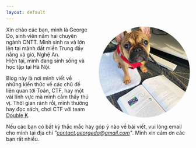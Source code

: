 ```yaml
---
layout: default
---
```

<!-- <div class="home">
  
  <h1 class="page-heading">Posts</h1>

  <ul class="post-list">
    {% for post in site.posts %}
      <li>
        <span class="post-meta">{{ post.date | date: "%b %-d, %Y" }}</span>

        <h2>
          <a class="post-link" href="{{ post.url | prepend: site.baseurl }}">{{ post.title }}</a>
        </h2>
      </li>
    {% endfor %}
  </ul>

  <p class="rss-subscribe">subscribe <a href="{{ "/feed.xml" | prepend: site.baseurl }}">via RSS</a></p>

</div> -->

<img style="float: right; width: 250px; height: 250px; border-radius: 50%; margin: 0 0 1em 2em; -webkit-box-shadow: none; -moz-box-shadow: none; box-shadow: none;" src="/images/geo2.jpg">

Xin chào các bạn, mình là George Do, sinh viên năm hai chuyên ngành CNTT. Mình sinh ra và lớn lên tại mảnh đất miền Trung đầy nắng và gió, Nghệ An.\
Hiện tại, mình đang sinh sống và học tập tại Hà Nội.

Blog này là nơi mình viết về những kiến thức về các chủ đề liên quan tới Toán, CTF, hay một vài lĩnh vực mà mình cảm thấy thú vị. Thời gian rảnh rỗi, mình thường hay đọc sách, chơi CTF với team [Double K](https://ctftime.org/team/278424). 

Nếu các bạn có bất kỳ thắc mắc hay góp ý nào về bài viết, vui lòng email cho mình tại địa chỉ *"contact.georgedo@gmail.com"*. Mình xin cảm ơn các bạn rất nhiều.